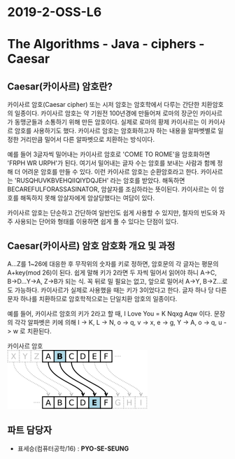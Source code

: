 # 2019-2-OSS-L6
# The Algorithms - Java - ciphers - Caesar

## Caesar(카이사르) 암호란?
카이사르 암호(Caesar cipher) 또는 시저 암호는 암호학에서 다루는 간단한 치환암호의 일종이다. 카이사르 암호는 약 기원전 100년경에 만들어져 로마의 장군인 카이사르가 동맹군들과 소통하기 위해 만든 암호이다. 실제로 로마의 황제 카이사르는 이 카이사르 암호를 사용하기도 했다. 카이사르 암호는 암호화하고자 하는 내용을 알파벳별로 일정한 거리만큼 밀어서 다른 알파벳으로 치환하는 방식이다. 

예를 들어 3글자씩 밀어내는 카이사르 암호로 'COME TO ROME'을 암호화하면 'FRPH WR URPH'가 된다. 여기서 밀어내는 글자 수는 암호를 보내는 사람과 함께 정해 더 어려운 암호를 만들 수 있다. 이런 카이사르 암호는 순환암호라고 한다. 카이사르는 'RUSQHUVKBVEHQIIQIYDQJEH' 라는 암호를 받았다. 해독하면 BECAREFULFORASSASINATOR, 암살자를 조심하라는 뜻이된다. 카이사르는 이 암호를 해독하지 못해 암살자에게 암살당했다는 여담이 있다.

카이사르 암호는 단순하고 간단하여 일반인도 쉽게 사용할 수 있지만, 철자의 빈도와 자주 사용되는 단어와 형태를 이용하면 쉽게 풀 수 있다는 단점이 있다.

## Caesar(카이사르) 암호 암호화 개요 및 과정
A...Z를 1~26에 대응한 후 무작위의 숫자를 키로 정하면, 암호문의 각 글자는 평문의 A+key(mod 26)이 된다. 쉽게 말해 키가 2라면 두 자씩 밀어서 읽어야 하니 A→C, B→D...Y→A, Z→B가 되는 식. 꼭 뒤로 밀 필요는 없고, 앞으로 밀어서 A→Y, B→Z...로도 가능하다. 카이사르가 실제로 사용했을 때는 키가 3이었다고 한다. 글자 하나 당 다른 문자 하나를 치환하므로 암호학적으로는 단일치환 암호의 일종이다.

예를 들어, 카이사르 암호의 키가 2라고 할 때, I Love You = K Nqxg Aqw 이다.
문장의 각각 알파벳은 키에 의해 I -> K, L -> N, o -> q, v -> x, e -> g, Y -> A, o -> q, u -> w 로 치환된다.


카이사르 암호  
![카이사르 암호](./img/caesar_cipher.png)

## 파트 담당자
- 표세승(컴퓨터공학/16) : **PYO-SE-SEUNG**  
